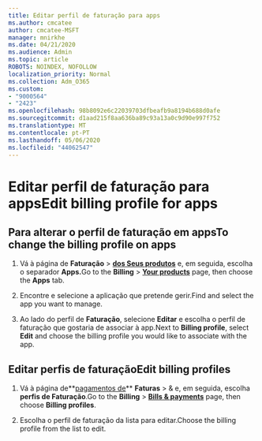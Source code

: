 ```yaml
---
title: Editar perfil de faturação para apps
ms.author: cmcatee
author: cmcatee-MSFT
manager: mnirkhe
ms.date: 04/21/2020
ms.audience: Admin
ms.topic: article
ROBOTS: NOINDEX, NOFOLLOW
localization_priority: Normal
ms.collection: Adm_O365
ms.custom:
- "9000564"
- "2423"
ms.openlocfilehash: 98b8092e6c22039703dfbeafb9a8194b688d0afe
ms.sourcegitcommit: d1aad215f8aa636ba89c93a13a0c9d90e997f752
ms.translationtype: MT
ms.contentlocale: pt-PT
ms.lasthandoff: 05/06/2020
ms.locfileid: "44062547"
---
```

# <a name="edit-billing-profile-for-apps"></a><span data-ttu-id="c30d2-102">Editar perfil de faturação para apps</span><span class="sxs-lookup"><span data-stu-id="c30d2-102">Edit billing profile for apps</span></span>

## <a name="to-change-the-billing-profile-on-apps"></a><span data-ttu-id="c30d2-103">Para alterar o perfil de faturação em apps</span><span class="sxs-lookup"><span data-stu-id="c30d2-103">To change the billing profile on apps</span></span>

1. <span data-ttu-id="c30d2-104">Vá à página de **Faturação** > **[dos Seus produtos](https://go.microsoft.com/fwlink/p/?linkid=842054)** e, em seguida, escolha o separador **Apps.**</span><span class="sxs-lookup"><span data-stu-id="c30d2-104">Go to the **Billing** > **[Your products](https://go.microsoft.com/fwlink/p/?linkid=842054)** page, then choose the **Apps** tab.</span></span>

2. <span data-ttu-id="c30d2-105">Encontre e selecione a aplicação que pretende gerir.</span><span class="sxs-lookup"><span data-stu-id="c30d2-105">Find and select the app you want to manage.</span></span>  

3. <span data-ttu-id="c30d2-106">Ao lado do perfil de **Faturação**, selecione **Editar** e escolha o perfil de faturação que gostaria de associar à app.</span><span class="sxs-lookup"><span data-stu-id="c30d2-106">Next to **Billing profile**, select **Edit** and choose the billing profile you would like to associate with the app.</span></span>

## <a name="edit-billing-profiles"></a><span data-ttu-id="c30d2-107">Editar perfis de faturação</span><span class="sxs-lookup"><span data-stu-id="c30d2-107">Edit billing profiles</span></span>

1. <span data-ttu-id="c30d2-108">Vá à página de**[pagamentos de](https://go.microsoft.com/fwlink/p/?linkid=848039)** **Faturas** > & e, em seguida, escolha **perfis de Faturação**.</span><span class="sxs-lookup"><span data-stu-id="c30d2-108">Go to the **Billing** > **[Bills & payments](https://go.microsoft.com/fwlink/p/?linkid=848039)** page, then choose **Billing profiles**.</span></span>

2. <span data-ttu-id="c30d2-109">Escolha o perfil de faturação da lista para editar.</span><span class="sxs-lookup"><span data-stu-id="c30d2-109">Choose the billing profile from the list to edit.</span></span>